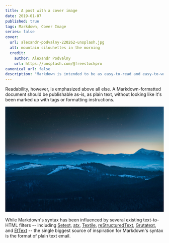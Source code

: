 ```yaml
---
title: A post with a cover image
date: 2019-01-07
published: true
tags: Markdown, Cover Image
series: false
cover: 
  url: alexandr-podvalny-220262-unsplash.jpg
  alt: mountain silouhettes in the morning
  credit:
    author: Alexandr Podvalny
    url: https://unsplash.com/@freestockpro
canonical_url: false
description: "Markdown is intended to be as easy-to-read and easy-to-write as is feasible. Readability, however, is emphasized above all else. A Markdown-formatted document should be publishable as-is, as plain text, without looking like it's been marked up with tags or formatting instructions."
---
```


Readability, however, is emphasized above all else. A Markdown-formatted
document should be publishable as-is, as plain text, without looking
like it's been marked up with tags or formatting instructions. 


![no-credit](../../static/images/alexandr-podvalny-220262-unsplash.jpg)


While Markdown's syntax has been influenced by several existing text-to-HTML filters -- including [Setext](http://docutils.sourceforge.net/mirror/setext.html), [atx](http://www.aaronsw.com/2002/atx/), [Textile](http://textism.com/tools/textile/), [reStructuredText](http://docutils.sourceforge.net/rst.html),
[Grutatext](http://www.triptico.com/software/grutatxt.html), and [EtText](http://ettext.taint.org/doc/) -- the single biggest source of
inspiration for Markdown's syntax is the format of plain text email.


